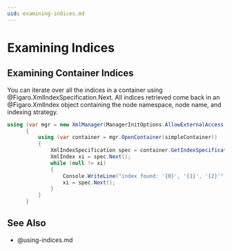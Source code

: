 ```yaml
---
uid: examining-indices.md
---
```


# Examining Indices


## Examining Container Indices

You can iterate over all the indices in a container using @Figaro.XmlIndexSpecification.Next. All indices retrieved come back in an @Figaro.XmlIndex object containing the node namespace, node name, and indexing strategy.


``` C#
using (var mgr = new XmlManager(ManagerInitOptions.AllowExternalAccess | ManagerInitOptions.AllowAutoOpen))
	  {
	      using (var container = mgr.OpenContainer(simpleContainer))
	      {
	          XmlIndexSpecification spec = container.GetIndexSpecification();
	          XmlIndex xi = spec.Next();
	          while (null != xi)
	          {
	              Console.WriteLine("index found: '{0}', '{1}', '{2}'", xi.Index, xi.NodeName, xi.Namespace);
	              xi = spec.Next();
	          }
	      }
	  }
```


## See Also

* @using-indices.md
